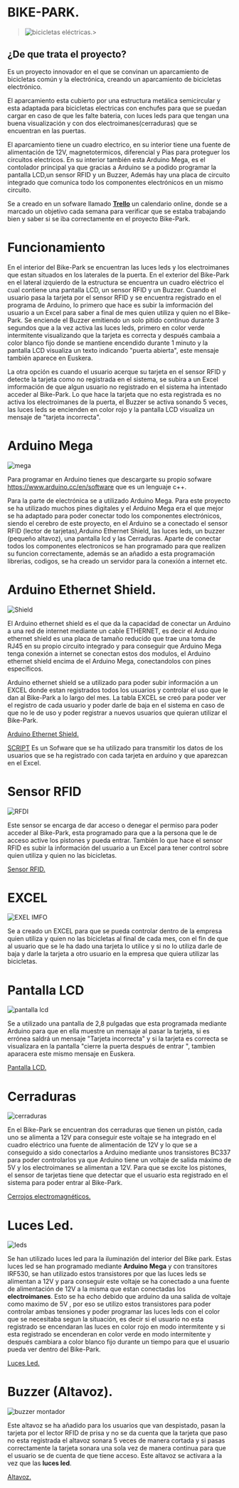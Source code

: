 # BIKE-PARK.
> ![bicicletas eléctricas. ](https://i.ibb.co/vd05wTK/latigo.png)> 
## ¿De que trata el proyecto?
Es un proyecto innovador en el que se convinan un  aparcamiento de bicicletas común y la electrónica, creando un aparcamiento de bicicletas electrónico. 


El aparcamiento esta cubierto por una estructura metálica semicircular y esta adaptada para  bicicletas electricas con  enchufes para que se puedan cargar en caso de que les falte bateria, con luces leds para que tengan una buena visualización y con dos electroimanes(cerraduras) que se encuentran en las puertas.



El aparcamiento tiene un cuadro electrico, en su interior tiene una fuente de alimentación de 12V, magnetotermicos, diferencial y Pias para proteguer los circuitos electricos. En su interior también esta  Arduino Mega, es el contolador principal ya que gracias a Arduino se a podido programar la pantalla LCD,un sensor RFID y un Buzzer, Además hay una placa de circuito integrado que comunica todo los componentes electrónicos en un mismo circuito.



Se a creado en un sofware llamado **[Trello](https://trello.com/b/LMd40IME/aparcabicis)** un calendario online, donde se a marcado un objetivo cada semana para verificar que se estaba trabajando bien y saber si se iba correctamente en el proyecto Bike-Park.


# Funcionamiento 

En el interior del Bike-Park se encuentran las luces leds y los electroimanes que estan situados en los laterales de la puerta. En el exterior del Bike-Park en el lateral izquierdo de la estructura se encuentra un cuadro eléctrico el cual contiene una pantalla LCD, un sensor RFID y un Buzzer.
Cuando el usuario pasa la tarjeta por el sensor RFID y se encuentra registrado en el programa de Arduino, lo primero que hace es subir la imformación del usuario a un Excel para saber a final de mes quien utiliza y quien no el Bike-Park. Se enciende el Buzzer emitiendo un solo pitido continuo durante 3 segundos que a la vez activa las luces leds, primero en color verde intermitente visualizando que la tarjeta es correcta y después cambaia a color blanco fijo donde se mantiene encendido durante 1 minuto y la pantalla LCD visualiza un texto indicando "puerta abierta", este mensaje también aparece en Euskera.

La otra opción es cuando el usuario acerque su tarjeta en el sensor RFID  y detecte la tarjeta como no registrada en el sistema, se subira a un Excel imformación de que algun usuario no registrado en el sistema ha intentado acceder al Bike-Park. Lo que hace la tarjeta que no esta registrada es no activa los electroimanes de la puerta, el Buzzer se activa sonando 5 veces, las luces leds se encienden en color rojo y la pantalla LCD visualiza un mensaje de "tarjeta incorrecta".



# Arduino Mega
![mega](https://i.ibb.co/hdxcs20/proyecto-final-todo-conectado.png) 

Para programar en Arduino tienes que descargarte su propio sofware https://www.arduino.cc/en/software  que es un lenguaje c++.


 Para la parte de electrónica se a utilizado Arduino Mega. Para este proyecto se ha utilizado muchos pines digitales y el Arduino Mega era el que mejor se ha adaptado para poder conectar todo los componentes electrónicos, siendo  el cerebro de este proyecto, en el Arduino se a conectado el sensor RFID (lector de tarjetas),Arduino Ethernet Shield, las luces leds, un buzzer (pequeño altavoz), una pantalla lcd y las Cerraduras. Aparte de conectar todos los componentes electronicos se han programado para que realizen su funcion correctamente, además se an añadido a esta programación librerias, codigos, se ha creado un servidor para la conexión a internet etc.
 
 
 # Arduino Ethernet Shield.

![Shield](https://i.ibb.co/Hqt1dKT/interrr.png)


El Arduino ethernet shield es el que da la capacidad de conectar un Arduino a una red de internet mediante un cable ETHERNET, es decir el Arduino ethernet shield es una placa de tamaño reducido que trae una toma de RJ45 en su propio circuito integrado y para conseguir que Arduino Mega tenga conexión a internet se conectan estos dos modulos, el Arduino ethernet shield encima de el Arduino Mega, conectandolos con pines específicos.


 Arduino ethernet shield se a utilizado para poder subir información a un EXCEL donde estan registrados todos los usuarios y controlar el uso que le dan al Bike-Park a lo largo del mes.
La tabla EXCEL se creó para poder ver el registro de cada usuario y poder darle de baja en el sistema en caso de que no le de uso y poder registrar a nuevos usuarios que quieran utilizar el Bike-Park.

[Arduino Ethernet Shield.](https://www.amazon.es/Girasol-Ethernet-Arduino-R3-Mega-2560-1280-A057/dp/B00HG82V1A/ref=asc_df_B00HG82V1A/?tag=googshopes-21&linkCode=df0&hvadid=82853727250&hvpos=&hvnetw=g&hvrand=6687566675366269954&hvpone=&hvptwo=&hvqmt=&hvdev=c&hvdvcmdl=&hvlocint=&hvlocphy=1005530&hvtargid=pla-124952602620&psc=1)


[SCRIPT](https://script.google.com/u/1/home/projects/1AHv-A95fr-WKhxJjRaKxP7JcMDadVkK7agKZwLtyXLvbldq81C3BFrr_/edit) Es un Sofware que se ha utilizado para transmitir los datos de los usuarios que se ha registrado con cada tarjeta en arduino y que aparezcan en el Excel.


# Sensor RFID


![RFDI](https://i.ibb.co/MkJnCsQ/RFIDFINAL.png)

Este sensor se encarga de dar acceso o denegar el permiso para poder acceder al Bike-Park, esta programado para que a la persona que le de acceso active los pistones y pueda entrar.
También lo que hace el sensor RFID  es subir la información del usuario a un Excel  para tener control sobre quien utiliza y quien no las bicicletas.

[Sensor RFID.](https://www.amazon.es/azdelivery-RC522-RFID-Arduino-Raspberry-Inclus/dp/B074S8MRQ7/ref=sr_1_12?__mk_es_ES=%C3%85M%C3%85%C5%BD%C3%95%C3%91&dchild=1&keywords=rfid&qid=1611648731&sr=8-12)


# EXCEL

![EXEL IMFO](https://i.ibb.co/X29HnxB/pl.png)

Se a creado un EXCEL para que se pueda controlar dentro de la empresa quien utiliza y quien no las bicicletas al final de cada mes, con el fin de que al usuario que se le ha dado una tarjeta lo utilice y si no lo utiliza darle de baja y darle la tarjeta a otro usuario en la empresa que quiera utilizar las bicicletas.
 
 
# Pantalla LCD
![pantalla lcd](https://i.ibb.co/HTXXHHh/lcdxdfinal.png)


Se a utilizado una pantalla de 2,8 pulgadas que esta programada mediante Arduino para que en ella muestre un mensaje al pasar la tarjeta, si es errónea saldrá un mensaje "Tarjeta incorrecta" y si la tarjeta es correcta se visualizara en la pantalla "cierre la puerta después de entrar ", tambien aparacera este mismo mensaje en Euskera.

[Pantalla LCD.](https://www.amazon.es/gp/product/B07MXH92RL/ref=ppx_yo_dt_b_asin_title_o06_s00?ie=UTF8&psc=1)


# Cerraduras

![cerraduras](https://i.ibb.co/nPw8gQy/electroimanes-12v-final.png)

En el Bike-Park se encuentran dos cerraduras que tienen un pistón, cada uno se alimenta a 12V para conseguir este voltaje se ha integrado en el cuadro eléctrico una fuente de alimentación de 12V y lo que se a conseguido a sido conectarlos a Arduino mediante unos transistores BC337 para poder controlarlos ya que Arduino tiene un voltaje de salida máximo de 5V y los electroimanes se alimentan a 12V. Para que se excite los pistones, el sensor de tarjetas tiene que detectar que el usuario esta registrado en el sistema para poder entrar al Bike-Park.

[Cerrojos electromagnéticos.](https://www.nafsa.es/productos/cerrojos-seguridad-electromagneticos/cu20cpb/)


# Luces Led.

![leds](https://i.ibb.co/3sMNfCh/Luces-led-12v-final.png) 

Se han utilizado luces led para la iluminazión del interior del Bike park.
Estas luces led se han programado mediante **Arduino** **Mega** y con transitores IRF530, se han utilizado estos transistores por que las luces leds se alimentan a 12V y para conseguir este voltaje se ha conectado a una fuente de alimentación de 12V a la misma que estan conectadas los **electroimanes**. Esto se ha echo debido que arduino da una salida de voltaje como maximo de 5V , por eso se utilizo estos transistores para poder controlar ambas tensiones y poder programar las luces leds con el color que se necesitaba segun la situación, es decir si el usuario no esta registrado se encendaran las luces en color rojo en modo intermitente y si esta registrado se encenderan en color verde en modo intermitente y después cambiara a color blanco fijo durante un tiempo para que el usuario pueda ver dentro del Bike-Park.

[Luces Led.](https://www.efectoled.com/es/comprar-tiras-led-monocolor/60-tira-led-12v-dc-smd5050-60ledm-5m-rgb-ip65.html?)


# Buzzer (Altavoz).


![buzzer montador](https://i.ibb.co/hdFr4gq/buzzer-final.png)

Este altavoz se ha añadido para los usuarios que van despistado, pasan la tarjeta por el lector RFID de prisa y no se da cuenta que la tarjeta que paso no esta registrada el altavoz sonara 5 veces de manera cortada y si pasas correctamente la tarjeta sonara una sola vez de manera continua para que el usuario se de cuenta de que tiene acceso.
Este altavoz se activara a la vez que las **luces led**.

[Altavoz.](https://www.digikey.es/product-detail/es/murata-electronics/PKM22EPPH2001-B0/490-4691-ND/1219322?utm_adgroup=Alarms%2C%20Buzzers%2C%20and%20Sirens&utm_source=google&utm_medium=cpc&utm_campaign=Shopping_Product_Audio%20Products&utm_term=&productid=1219322&gclid=CjwKCAiAoOz-BRBdEiwAyuvA6zgxQUegh7BL6GhSCe8hY-i_EjmltysM9wPGEdsBY-yMeewsGVh59xoCWakQAvD_BwE)

